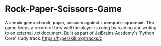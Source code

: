 # Rock-Paper-Scissors-Game
A simple game of rock, paper, scissors against a computer opponent. The game keeps a record of how well the player is doing by reading and writing to an external .txt document. Built as part of JetBrains Academy's 'Python Core' study track. https://hyperskill.org/tracks/2
